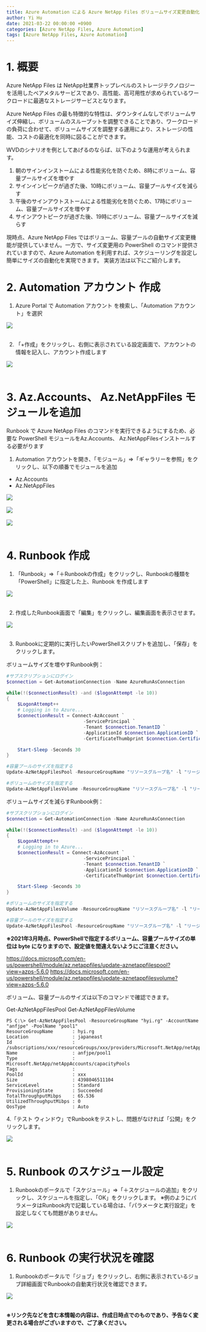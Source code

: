 ```yaml
---
title: Azure Automation による Azure NetApp Files ボリュームサイズ変更自動化
author: Yi Hu
date: 2021-03-22 00:00:00 +0900
categories: [Azure NetApp Files, Azure Automation]
tags: [Azure NetApp Files, Azure Automation]
---
```


# 1. 概要
Azure NetApp Files は NetApp社業界トップレベルのストレージテクノロジーを活用したベアメタルサービスであり、高性能、高可用性が求められているワークロードに最適なストレージサービスとなります。

Azure NetApp Files の最も特徴的な特性は、ダウンタイムなしでボリュームサイズ伸縮し、ボリュームのスループットを調整できることであり、ワークロードの負荷に合わせて、ボリュームサイズを調整する運用により、ストレージの性能、コストの最適化を同時に図ることができます。

WVDのシナリオを例としてあげるのならば、以下のような運用が考えられます。

1. 朝のサインインストームによる性能劣化を防ぐため、8時にボリューム、容量プールサイズを増やす
2. サインインピークが過ぎた後、10時にボリューム、容量プールサイズを減らす
3. 午後のサインアウトストームによる性能劣化を防ぐため、17時にボリューム、容量プールサイズを増やす
4. サインアウトピークが過ぎた後、19時にボリューム、容量プールサイズを減らす

現時点、Azure NetApp Files ではボリューム、容量プールの自動サイズ変更機能が提供していません。一方で、サイズ変更用の PowerShell のコマンド提供されていますので、Azure Automation を利用すれば、スケジューリングを設定し簡単にサイズの自動化を実現できます。
実装方法は以下にご紹介します。

# 2. Automation アカウント 作成
1. Azure Portal で Automation アカウント を検索し、「Automation アカウント」を選択

<div style="text-align: left"><img src="/assets/blog/2021-03-22-Azure_Automation_with_ANF/1.png" ></div>
<br>

2. 「+作成」をクリックし、右側に表示されている設定画面で、アカウントの情報を記入し、アカウント作成します
<div style="text-align: left"><img src="/assets/blog/2021-03-22-Azure_Automation_with_ANF/2.png" ></div>
<br>


# 3. Az.Accounts、 Az.NetAppFiles モジュールを追加
Runbook で Azure NetApp Files のコマンドを実行できるようにするため、必要な PowerShell モジュールをAz.Accounts、 Az.NetAppFilesインストールする必要がります

1. Automation アカウントを開き、「モジュール」⇒「ギャラリーを参照」をクリックし、以下の順番でモジュールを追加
- Az.Accounts 
- Az.NetAppFiles
<div style="text-align: left"><img src="/assets/blog/2021-03-22-Azure_Automation_with_ANF/3.png" ></div>
<br>
<div style="text-align: left"><img src="/assets/blog/2021-03-22-Azure_Automation_with_ANF/4.png" ></div>
<br>
<div style="text-align: left"><img src="/assets/blog/2021-03-22-Azure_Automation_with_ANF/5.png" ></div>
<br>

# 4. Runbook 作成
1. 「Runbook」⇒「＋Runbookの作成」をクリックし、Runbookの種類を「PowerShell」に指定した上、Runbook を作成します
<div style="text-align: left"><img src="/assets/blog/2021-03-22-Azure_Automation_with_ANF/6.png" ></div>
<br>


2. 作成したRunbook画面で「編集」をクリックし、編集画面を表示させます。
<div style="text-align: left"><img src="/assets/blog/2021-03-22-Azure_Automation_with_ANF/7.png" ></div>
<br>


3. Runbookに定期的に実行したいPowerShellスクリプトを追加し、「保存」をクリックします。

ボリュームサイズを増やすRunbook例：
```powershell
#サブスクリプションにログイン
$connection = Get-AutomationConnection -Name AzureRunAsConnection

while(!($connectionResult) -and ($logonAttempt -le 10))
{
    $LogonAttempt++
    # Logging in to Azure...
    $connectionResult = Connect-AzAccount `
                            -ServicePrincipal `
                            -Tenant $connection.TenantID `
                            -ApplicationId $connection.ApplicationID `
                            -CertificateThumbprint $connection.CertificateThumbprint

    Start-Sleep -Seconds 30
}

#容量プールのサイズを指定する
Update-AzNetAppFilesPool -ResourceGroupName "リソースグループ名" -l "リージョン" -AccountName "ANFアカウント名" -PoolName "容量プール名" -PoolSize "ボリュームサイズ(バイト)" -QosType "Auto"

#ボリュームのサイズを指定する
Update-AzNetAppFilesVolume -ResourceGroupName "リソースグループ名" -l "リージョン" -AccountName "ANFアカウント名" -PoolName "容量プール名" -Name "ボリューム名" -UsageThreshold "ボリュームサイズ(バイト)"
```

ボリュームサイズを減らすRunbook例：
```powershell
#サブスクリプションにログイン
$connection = Get-AutomationConnection -Name AzureRunAsConnection

while(!($connectionResult) -and ($logonAttempt -le 10))
{
    $LogonAttempt++
    # Logging in to Azure...
    $connectionResult = Connect-AzAccount `
                            -ServicePrincipal `
                            -Tenant $connection.TenantID `
                            -ApplicationId $connection.ApplicationID `
                            -CertificateThumbprint $connection.CertificateThumbprint

    Start-Sleep -Seconds 30
}

#ボリュームのサイズを指定する
Update-AzNetAppFilesVolume -ResourceGroupName "リソースグループ名" -l "リージョン" -AccountName "ANFアカウント名" -PoolName "容量プール名" -Name "ボリューム名" -UsageThreshold "ボリュームサイズ(バイト)"

#容量プールのサイズを指定する
Update-AzNetAppFilesPool -ResourceGroupName "リソースグループ名" -l "リージョン" -AccountName "ANFアカウント名" -PoolName "容量プール名" -PoolSize "ボリュームサイズ(バイト)" -QosType "Auto"
```

**※2021年3月時点、PowerShellで指定するボリューム、容量プールサイズの単位は byte になりますので、設定値を間違えないようにご注意ください。**

<https://docs.microsoft.com/en-us/powershell/module/az.netappfiles/update-aznetappfilespool?view=azps-5.6.0>
<https://docs.microsoft.com/en-us/powershell/module/az.netappfiles/update-aznetappfilesvolume?view=azps-5.6.0>

ボリューム、容量プールのサイズは以下のコマンドで確認できます。

Get-AzNetAppFilesPool
Get-AzNetAppFilesVolume

```console
PS C:\> Get-AzNetAppFilesPool -ResourceGroupName "hyi.rg" -AccountName "anfjpe" -PoolName "pool1"
ResourceGroupName       : hyi.rg
Location                : japaneast
Id                      : /subscriptions/xxx/resourceGroups/xxx/providers/Microsoft.NetApp/netAppAccounts/anfjpe/capacityPools/pool1
Name                    : anfjpe/pool1
Type                    : Microsoft.NetApp/netAppAccounts/capacityPools
Tags                    : 
PoolId                  : xxx
Size                    : 4398046511104
ServiceLevel            : Standard
ProvisioningState       : Succeeded
TotalThroughputMibps    : 65.536
UtilizedThroughputMibps : 0
QosType                 : Auto
```

4.「テスト ウィンドウ」でRunbookをテストし、問題がなければ「公開」をクリックします。
<div style="text-align: left"><img src="/assets/blog/2021-03-22-Azure_Automation_with_ANF/8.png" ></div>
<br>


# 5. Runbook のスケジュール設定
1. Runbookのポータルで「スケジュール」⇒「＋スケジュールの追加」をクリックし、スケジュールを指定し、「OK」をクリックします。
※例のようにパラメータはRunbook内で記載している場合は、「パラメータと実行設定」を設定しなくても問題がありません。
<div style="text-align: left"><img src="/assets/blog/2021-03-22-Azure_Automation_with_ANF/9.png" ></div>
<br>


# 6. Runbook の実行状況を確認
1. Runbookのポータルで「ジョブ」をクリックし、右側に表示されているジョブ詳細画面でRunbookの自動実行状況を確認できます。
<div style="text-align: left"><img src="/assets/blog/2021-03-22-Azure_Automation_with_ANF/10.png" ></div>
<br>


**※リンク先などを含む本情報の内容は、作成日時点でのものであり、予告なく変更される場合がございますので、ご了承ください。**

[^ga-filters]: [Google Analytics Core Reporting API: Filters](https://developers.google.com/analytics/devguides/reporting/core/v3/reference#filters)